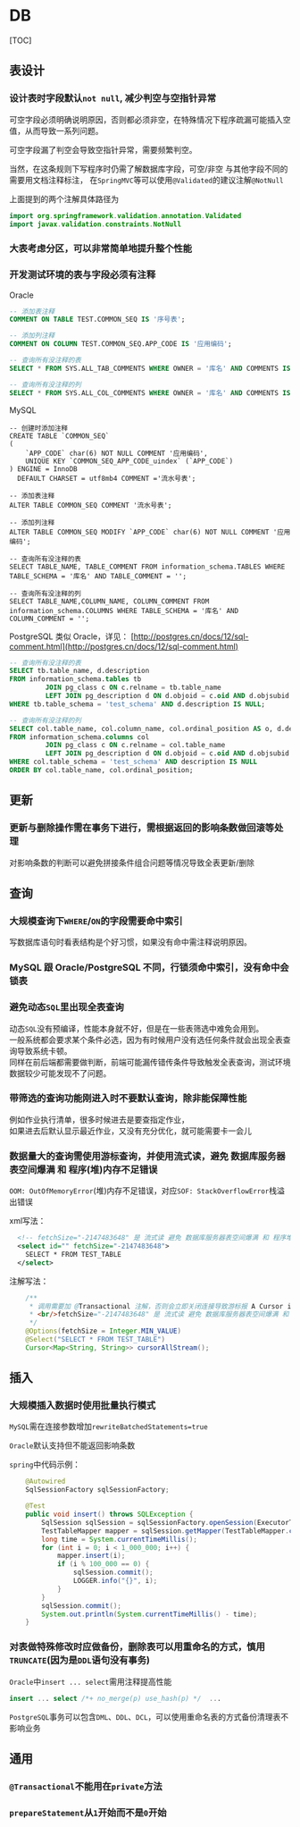 # DB

[TOC]



## 表设计

### 设计表时字段默认`not null`, 减少判空与空指针异常

可空字段必须明确说明原因，否则都必须非空，在特殊情况下程序疏漏可能插入空值，从而导致一系列问题。

可空字段漏了判空会导致空指针异常，需要频繁判空。

当然，在这条规则下写程序时仍需了解数据库字段，可空/非空 与其他字段不同的需要用文档注释标注，
在`SpringMVC`等可以使用`@Validated`的建议注解`@NotNull`

上面提到的两个注解具体路径为
```java
import org.springframework.validation.annotation.Validated
import javax.validation.constraints.NotNull
```


### 大表考虑分区，可以非常简单地提升整个性能


### 开发测试环境的表与字段必须有注释

Oracle
```sql
-- 添加表注释
COMMENT ON TABLE TEST.COMMON_SEQ IS '序号表';

-- 添加列注释
COMMENT ON COLUMN TEST.COMMON_SEQ.APP_CODE IS '应用编码';

-- 查询所有没注释的表
SELECT * FROM SYS.ALL_TAB_COMMENTS WHERE OWNER = '库名' AND COMMENTS IS NULL;

-- 查询所有没注释的列
SELECT * FROM SYS.ALL_COL_COMMENTS WHERE OWNER = '库名' AND COMMENTS IS NULL;
```

MySQL
```MySQL
-- 创建时添加注释
CREATE TABLE `COMMON_SEQ`
(
    `APP_CODE` char(6) NOT NULL COMMENT '应用编码',
    UNIQUE KEY `COMMON_SEQ_APP_CODE_uindex` (`APP_CODE`)
) ENGINE = InnoDB
  DEFAULT CHARSET = utf8mb4 COMMENT ='流水号表';

-- 添加表注释
ALTER TABLE COMMON_SEQ COMMENT '流水号表';

-- 添加列注释
ALTER TABLE COMMON_SEQ MODIFY `APP_CODE` char(6) NOT NULL COMMENT '应用编码';

-- 查询所有没注释的表
SELECT TABLE_NAME, TABLE_COMMENT FROM information_schema.TABLES WHERE TABLE_SCHEMA = '库名' AND TABLE_COMMENT = '';

-- 查询所有没注释的列
SELECT TABLE_NAME,COLUMN_NAME, COLUMN_COMMENT FROM information_schema.COLUMNS WHERE TABLE_SCHEMA = '库名' AND COLUMN_COMMENT = '';
```

PostgreSQL 类似 Oracle，详见：
[http://postgres.cn/docs/12/sql-comment.html](http://postgres.cn/docs/12/sql-comment.html)
```sql
-- 查询所有没注释的表
SELECT tb.table_name, d.description
FROM information_schema.tables tb
         JOIN pg_class c ON c.relname = tb.table_name
         LEFT JOIN pg_description d ON d.objoid = c.oid AND d.objsubid = '0'
WHERE tb.table_schema = 'test_schema' AND d.description IS NULL;

-- 查询所有没注释的列
SELECT col.table_name, col.column_name, col.ordinal_position AS o, d.description
FROM information_schema.columns col
         JOIN pg_class c ON c.relname = col.table_name
         LEFT JOIN pg_description d ON d.objoid = c.oid AND d.objsubid = col.ordinal_position
WHERE col.table_schema = 'test_schema' AND description IS NULL
ORDER BY col.table_name, col.ordinal_position;
```



## 更新

### 更新与删除操作需在事务下进行，需根据返回的影响条数做回滚等处理

对影响条数的判断可以避免拼接条件组合问题等情况导致全表更新/删除



## 查询

### 大规模查询下`WHERE`/`ON`的字段需要命中索引

写数据库语句时看表结构是个好习惯，如果没有命中需注释说明原因。


### MySQL 跟 Oracle/PostgreSQL 不同，行锁须命中索引，没有命中会锁表


### 避免动态`SQL`里出现全表查询

动态`SQL`没有预编译，性能本身就不好，但是在一些表筛选中难免会用到。\
一般系统都会要求某个条件必选，因为有时候用户没有选任何条件就会出现全表查询导致系统卡顿。\
同样在前后端都需要做判断，前端可能漏传错传条件导致触发全表查询，测试环境数据较少可能发现不了问题。


### 带筛选的查询功能刚进入时不要默认查询，除非能保障性能

例如作业执行清单，很多时候进去是要查指定作业，\
如果进去后默认显示最近作业，又没有充分优化，就可能需要卡一会儿


### 数据量大的查询需使用游标查询，并使用流式读，避免 数据库服务器表空间爆满 和 程序(堆)内存不足错误

`OOM: OutOfMemoryError`(堆)内存不足错误，对应`SOF: StackOverflowError`栈溢出错误

xml写法：
```xml
  <!-- fetchSize="-2147483648" 是 流式读 避免 数据库服务器表空间爆满 和 程序堆内存不足错误 -->
  <select id="" fetchSize="-2147483648">
    SELECT * FROM TEST_TABLE
  </select>
```

注解写法：
```java
    /**
     * 调用需要加 @Transactional 注解，否则会立即关闭连接导致游标报 A Cursor is already closed.
     * <br/>fetchSize="-2147483648" 是 流式读 避免 数据库服务器表空间爆满 和 程序堆内存不足错误
     */
    @Options(fetchSize = Integer.MIN_VALUE)
    @Select("SELECT * FROM TEST_TABLE")
    Cursor<Map<String, String>> cursorAllStream();
```



## 插入

### 大规模插入数据时使用批量执行模式

`MySQL`需在连接参数增加`rewriteBatchedStatements=true`

`Oracle`默认支持但不能返回影响条数

`spring`中代码示例：
```java
    @Autowired
    SqlSessionFactory sqlSessionFactory;

    @Test
    public void insert() throws SQLException {
        SqlSession sqlSession = sqlSessionFactory.openSession(ExecutorType.BATCH, false);
        TestTableMapper mapper = sqlSession.getMapper(TestTableMapper.class);
        long time = System.currentTimeMillis();
        for (int i = 0; i < 1_000_000; i++) {
            mapper.insert(i);
            if (i % 100_000 == 0) {
                sqlSession.commit();
                LOGGER.info("{}", i);
            }
        }
        sqlSession.commit();
        System.out.println(System.currentTimeMillis() - time);
    }
```


### 对表做特殊修改时应做备份，删除表可以用重命名的方式，慎用`TRUNCATE`(因为是`DDL`语句没有事务)

`Oracle`中`insert ... select`需用注释提高性能
```sql
insert ... select /*+ no_merge(p) use_hash(p) */  ...
```

`PostgreSQL`事务可以包含`DML`、`DDL`、`DCL`，可以使用重命名表的方式备份清理表不影响业务



## 通用

### `@Transactional`不能用在`private`方法

### `prepareStatement`从`1`开始而不是`0`开始
